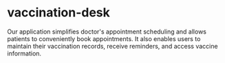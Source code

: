 # vaccination-desk
Our application simplifies doctor's appointment scheduling and allows patients to conveniently book appointments. It also enables users to maintain their vaccination records, receive reminders, and access vaccine information.
